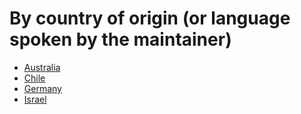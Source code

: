 # By country of origin (or language spoken by the maintainer)


* [Australia](https://github.com/topics/australia)
* [Chile](https://github.com/topics/chile)
* [Germany](https://github.com/topics/germany)
* [Israel](https://github.com/topics/israel)


